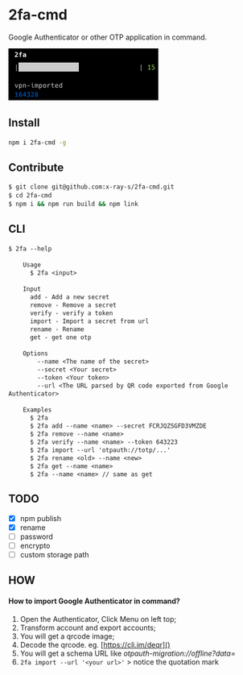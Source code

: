 # 2fa-cmd

Google Authenticator or other OTP application in command.

![screenshot](screenshot.png)

## Install

```bash
npm i 2fa-cmd -g
```

## Contribute

```bash
$ git clone git@github.com:x-ray-s/2fa-cmd.git
$ cd 2fa-cmd
$ npm i && npm run build && npm link
```

## CLI

```
$ 2fa --help

	Usage
	  $ 2fa <input>

	Input
	  add - Add a new secret
	  remove - Remove a secret
	  verify - verify a token
	  import - Import a secret from url
	  rename - Rename
	  get - get one otp

	Options
		--name <The name of the secret>
		--secret <Your secret>
		--token <Your token>
		--url <The URL parsed by QR code exported from Google Authenticator>

	Examples
	  $ 2fa
	  $ 2fa add --name <name> --secret FCRJQZSGFD3VMZDE
	  $ 2fa remove --name <name>
	  $ 2fa verify --name <name> --token 643223
	  $ 2fa import --url 'otpauth://totp/...'
	  $ 2fa rename <old> --name <new>
	  $ 2fa get --name <name>
	  $ 2fa --name <name> // same as get
```

## TODO

- [x] npm publish
- [x] rename
- [ ] password
- [ ] encrypto
- [ ] custom storage path

## HOW

#### How to import Google Authenticator in command?

1. Open the Authenticator, Click Menu on left top;
2. Transform account and export accounts;
3. You will get a qrcode image;
4. Decode the qrcode. eg. [https://cli.im/deqr]()
5. You will get a schema URL like _otpauth-migration://offline?data=_
6. `2fa import --url '<your url>'` > notice the quotation mark
